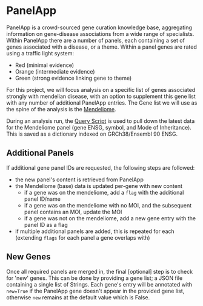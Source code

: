# PanelApp

PanelApp is a crowd-sourced gene curation knowledge base, aggregating information on gene-disease
associations from a wide range of specialists. Within PanelApp there are a number of panels, each
containing a set of genes associated with a disease, or a theme. Within a panel genes are rated using
a traffic light system:

* Red (minimal evidence)
* Orange (intermediate evidence)
* Green (strong evidence linking gene to theme)

For this project, we will focus analysis on a specific list of genes associated strongly with mendelian
disease, with an option to supplement this gene list with any number of additional PanelApp entries.
The Gene list we will use as the spine of the analysis is the [Mendeliome](https://panelapp.agha.umccr.org/panels/137/).

During an analysis run, the [Query Script](../reanalysis/query_panelapp.py) is used to pull down the latest data
for the Mendeliome panel (gene ENSG, symbol, and Mode of Inheritance). This is saved as a dictionary indexed on
GRCh38/Ensembl 90 ENSG.

## Additional Panels

If additional gene panel IDs are requested, the following steps are followed:

* the new panel's content is retrieved from PanelApp
* the Mendeliome (base) data is updated per-gene with new content
  * if a gene was on the mendeliome, add a `flag` with the additional panel ID/name
  * if a gene was on the mendeliome with no MOI, and the subsequent panel contains an MOI, update the MOI
  * if a gene was not on the mendeliome, add a new gene entry with the panel ID as a flag
* if multiple additional panels are added, this is repeated for each (extending `flags` for each panel a gene overlaps with)

## New Genes

Once all required panels are merged in, the final [optional] step is to check for 'new' genes. This can be done by
providing a gene list; a JSON file containing a single list of Strings. Each gene's entry will be annotated with
`new=True` if the PanelApp gene doesn't appear in the provided gene list, otherwise `new` remains at the default value
which is False.
